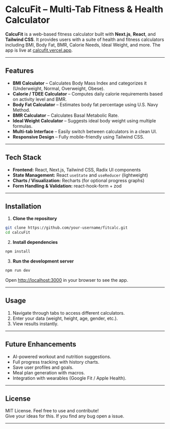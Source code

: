 # CalcuFit – Multi-Tab Fitness & Health Calculator

**CalcuFit** is a web-based fitness calculator built with **Next.js**, **React**, and **Tailwind CSS**. It provides users with a suite of health and fitness calculators including BMI, Body Fat, BMR, Calorie Needs, Ideal Weight, and more. The app is live at [calcufit.vercel.app](https://calcufit.vercel.app).

---

## Features

* **BMI Calculator** – Calculates Body Mass Index and categorizes it (Underweight, Normal, Overweight, Obese).
* **Calorie / TDEE Calculator** – Computes daily calorie requirements based on activity level and BMR.
* **Body Fat Calculator** – Estimates body fat percentage using U.S. Navy Method.
* **BMR Calculator** – Calculates Basal Metabolic Rate.
* **Ideal Weight Calculator** – Suggests ideal body weight using multiple formulas.
* **Multi-tab Interface** – Easily switch between calculators in a clean UI.
* **Responsive Design** – Fully mobile-friendly using Tailwind CSS.

---

## Tech Stack

* **Frontend:** React, Next.js, Tailwind CSS, Radix UI components
* **State Management:** React `useState` and `useReducer` (lightweight)
* **Charts / Visualization:** Recharts (for optional progress graphs)
* **Form Handling & Validation:** react-hook-form + zod

---

## Installation

1. **Clone the repository**

```bash
git clone https://github.com/your-username/fitcalc.git
cd calcuFit
```

2. **Install dependencies**

```bash
npm install
```

3. **Run the development server**

```bash
npm run dev
```

Open [http://localhost:3000](http://localhost:3000) in your browser to see the app.

---

## Usage

1. Navigate through tabs to access different calculators.
2. Enter your data (weight, height, age, gender, etc.).
3. View results instantly.

---

## Future Enhancements

* AI-powered workout and nutrition suggestions.
* Full progress tracking with history charts.
* Save user profiles and goals.
* Meal plan generation with macros.
* Integration with wearables (Google Fit / Apple Health).

---

## License

MIT License. Feel free to use and contribute!\
Give your ideas for this. If you find any bug open a issue.

---
